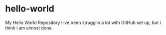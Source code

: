 # hello-world
My Hello World Repository
I-ve been strugglin a lot with GitHub set up, but i think i am almost done.
